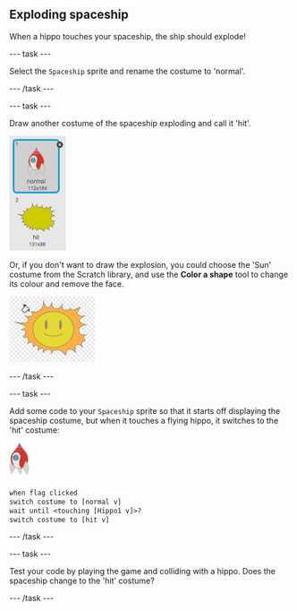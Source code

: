 ## Exploding spaceship

When a hippo touches your spaceship, the ship should explode!

--- task ---

Select the `Spaceship` sprite and rename the costume to 'normal'.

--- /task ---

--- task ---

Draw another costume of the spaceship exploding and call it 'hit'.

![screenshot](images/invaders-spaceship-costumes.png)

Or, if you don't want to draw the explosion, you could choose the 'Sun' costume from the Scratch library, and use the **Color a shape** tool to change its colour and remove the face.

![screenshot](images/invaders-sun.png)

--- /task ---

--- task ---

Add some code to your `Spaceship` sprite so that it starts off displaying the spaceship costume, but when it touches a flying hippo, it switches to the 'hit' costume:

![rocket sprite](images/rocket-sprite.png)

```blocks
when flag clicked
switch costume to [normal v]
wait until <touching [Hippo1 v]>?
switch costume to [hit v]
```

--- /task ---

--- task ---

Test your code by playing the game and colliding with a hippo. Does the spaceship change to the 'hit' costume?

--- /task ---

